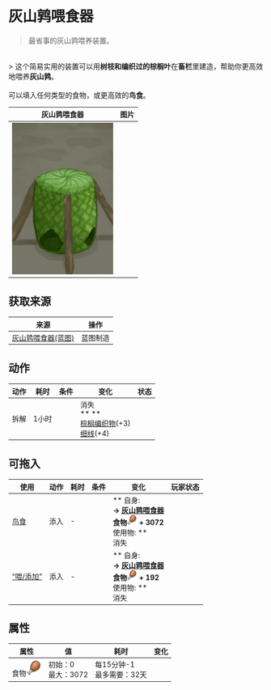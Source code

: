 # 灰山鹑喂食器  
> 最省事的灰山鹑喂养装置。  
<br>  
> 这个简易实用的装置可以用<b>树枝和编织过的棕榈叶</b>在<b>畜栏</b>里建造，帮助你更高效地喂养<b>灰山鹑</b>。<br><br>可以填入任何类型的食物，或更高效的<b>鸟食</b>。  
  
  灰山鹑喂食器  |   图片   
 ----  |  ----:   
   |  <img decoding="async" src="Sprite/Feeder.png" href="a.md" style="max-width:300px;max-height:300px;">   
  
## 获取来源  
来源  |  操作  
----  |  ----  
[灰山鹑喂食器(蓝图)](Bp_PartridgeFeeder.md)  |  蓝图制造  
## 动作  
动作  |  耗时  |  条件  |  变化  |  状态  
----  |  ----  |  ----  |  ----  |  ----  
拆解<br>  |  1小时  |    |  消失<br>**  **<br>  [棕榈编织物](WeavePalm.md)(+3)<br>  [细线](CordFiber.md)(+4)<br>  |    
## 可拖入  
使用  |  动作  |  耗时  |  条件  |  变化  |  玩家状态  
----  |  ----  |  ----  |  ----  |  ----  |  ----  
[鸟食](FeedBird.md)  |  添入  |  -  |    |  ** 自身: **<br>→ [灰山鹑喂食器](PartridgeFeeder.md)<br>食物<img decoding="async" src="Sprite/Hunger.png" href="a.md" style="max-width:20px;max-height:20px;"> + 3072<br>** 使用物: **<br>消失  |    
[“喂/添加”](tag_Feed.md)  |  添入  |  -  |    |  ** 自身: **<br>→ [灰山鹑喂食器](PartridgeFeeder.md)<br>食物<img decoding="async" src="Sprite/Hunger.png" href="a.md" style="max-width:20px;max-height:20px;"> + 192<br>** 使用物: **<br>消失  |    
## 属性   
属性  |  值  |  耗时  |  变化  
----  |  ----  |  ----  |  ----  
食物<img decoding="async" src="Sprite/Hunger.png" href="a.md" style="max-width:30px;max-height:30px;">  |  初始：0<br>最大：3072  |  每15分钟-1<br>最多需要：32天  |    
